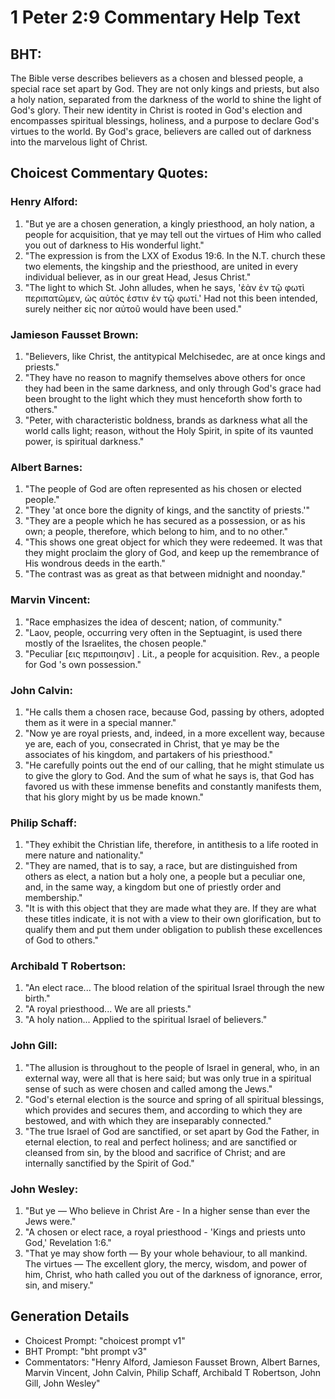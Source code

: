 # 1 Peter 2:9 Commentary Help Text

## BHT:
The Bible verse describes believers as a chosen and blessed people, a special race set apart by God. They are not only kings and priests, but also a holy nation, separated from the darkness of the world to shine the light of God's glory. Their new identity in Christ is rooted in God's election and encompasses spiritual blessings, holiness, and a purpose to declare God's virtues to the world. By God's grace, believers are called out of darkness into the marvelous light of Christ.

## Choicest Commentary Quotes:
### Henry Alford:
1. "But ye are a chosen generation, a kingly priesthood, an holy nation, a people for acquisition, that ye may tell out the virtues of Him who called you out of darkness to His wonderful light." 
2. "The expression is from the LXX of Exodus 19:6. In the N.T. church these two elements, the kingship and the priesthood, are united in every individual believer, as in our great Head, Jesus Christ."
3. "The light to which St. John alludes, when he says, 'ἐὰν ἐν τῷ φωτὶ περιπατῶμεν, ὡς αὐτός ἐστιν ἐν τῷ φωτί.' Had not this been intended, surely neither εἰς nor αὐτοῦ would have been used."

### Jamieson Fausset Brown:
1. "Believers, like Christ, the antitypical Melchisedec, are at once kings and priests."
2. "They have no reason to magnify themselves above others for once they had been in the same darkness, and only through God's grace had been brought to the light which they must henceforth show forth to others."
3. "Peter, with characteristic boldness, brands as darkness what all the world calls light; reason, without the Holy Spirit, in spite of its vaunted power, is spiritual darkness."

### Albert Barnes:
1. "The people of God are often represented as his chosen or elected people."
2. "They 'at once bore the dignity of kings, and the sanctity of priests.'"
3. "They are a people which he has secured as a possession, or as his own; a people, therefore, which belong to him, and to no other."
4. "This shows one great object for which they were redeemed. It was that they might proclaim the glory of God, and keep up the remembrance of His wondrous deeds in the earth."
5. "The contrast was as great as that between midnight and noonday."

### Marvin Vincent:
1. "Race emphasizes the idea of descent; nation, of community."
2. "Laov, people, occurring very often in the Septuagint, is used there mostly of the Israelites, the chosen people."
3. "Peculiar [εις περιποιησιν] . Lit., a people for acquisition. Rev., a people for God 's own possession."

### John Calvin:
1. "He calls them a chosen race, because God, passing by others, adopted them as it were in a special manner."
2. "Now ye are royal priests, and, indeed, in a more excellent way, because ye are, each of you, consecrated in Christ, that ye may be the associates of his kingdom, and partakers of his priesthood."
3. "He carefully points out the end of our calling, that he might stimulate us to give the glory to God. And the sum of what he says is, that God has favored us with these immense benefits and constantly manifests them, that his glory might by us be made known."

### Philip Schaff:
1. "They exhibit the Christian life, therefore, in antithesis to a life rooted in mere nature and nationality."
2. "They are named, that is to say, a race, but are distinguished from others as elect, a nation but a holy one, a people but a peculiar one, and, in the same way, a kingdom but one of priestly order and membership."
3. "It is with this object that they are made what they are. If they are what these titles indicate, it is not with a view to their own glorification, but to qualify them and put them under obligation to publish these excellences of God to others."

### Archibald T Robertson:
1. "An elect race... The blood relation of the spiritual Israel through the new birth." 
2. "A royal priesthood... We are all priests." 
3. "A holy nation... Applied to the spiritual Israel of believers."

### John Gill:
1. "The allusion is throughout to the people of Israel in general, who, in an external way, were all that is here said; but was only true in a spiritual sense of such as were chosen and called among the Jews."
2. "God's eternal election is the source and spring of all spiritual blessings, which provides and secures them, and according to which they are bestowed, and with which they are inseparably connected."
3. "The true Israel of God are sanctified, or set apart by God the Father, in eternal election, to real and perfect holiness; and are sanctified or cleansed from sin, by the blood and sacrifice of Christ; and are internally sanctified by the Spirit of God."

### John Wesley:
1. "But ye — Who believe in Christ Are - In a higher sense than ever the Jews were."
2. "A chosen or elect race, a royal priesthood - 'Kings and priests unto God,' Revelation 1:6."
3. "That ye may show forth — By your whole behaviour, to all mankind. The virtues — The excellent glory, the mercy, wisdom, and power of him, Christ, who hath called you out of the darkness of ignorance, error, sin, and misery."


## Generation Details
- Choicest Prompt: "choicest prompt v1"
- BHT Prompt: "bht prompt v3"
- Commentators: "Henry Alford, Jamieson Fausset Brown, Albert Barnes, Marvin Vincent, John Calvin, Philip Schaff, Archibald T Robertson, John Gill, John Wesley"
